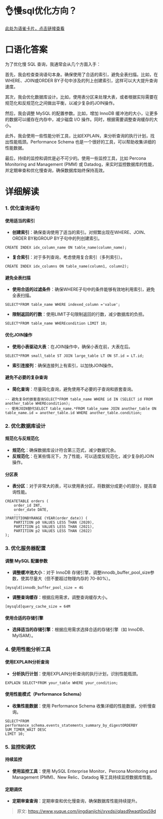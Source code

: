 # 👌慢sql优化方向？

[此处为语雀卡片，点击链接查看](https://www.yuque.com/jingdianjichi/xyxdsi/qlasd9waqt0qs59d#mjsIo)

# 口语化答案
为了优化慢 SQL 查询，我通常会从几个方面入手：

首先，我会检查查询语句本身。确保使用了合适的索引，避免全表扫描。比如，在WHERE、JOIN或ORDER BY子句中涉及的列上创建索引，这样可以大大提升查询速度。

其次，我会优化数据库设计。比如，使用表分区来处理大表，或者根据实际需要在规范化和反规范化之间做出平衡，以减少复杂的JOIN操作。

然后，我会调整 MySQL 的配置参数。比如，增加 InnoDB 缓冲池的大小，让更多的数据可以缓存在内存中，减少磁盘 I/O 操作。同时，根据需要调整查询缓存的大小。

此外，我会使用一些性能分析工具，比如EXPLAIN，来分析查询的执行计划，找出性能瓶颈。Performance Schema 也是一个很好的工具，可以帮助收集详细的性能数据。

最后，持续的监控和调优是必不可少的。使用一些监控工具，比如 Percona Monitoring and Management (PMM) 或 Datadog，来实时监控数据库的性能，并定期审查和优化慢查询，确保数据库始终保持高效。

# 详细解读
### 1. 优化查询语句
#### 使用适当的索引
+ **创建索引**：确保查询使用了适当的索引。对频繁出现在WHERE、JOIN、ORDER BY和GROUP BY子句中的列创建索引。

```plain
CREATE INDEX idx_column_name ON table_name(column_name);
```

+ **复合索引**：对于多列查询，考虑使用复合索引（多列索引）。

```plain
CREATE INDEX idx_columns ON table_name(column1, column2);
```

#### 避免全表扫描
+ **使用合适的过滤条件**：确保WHERE子句中的条件能够有效地利用索引，避免全表扫描。

```plain
SELECT*FROM table_name WHERE indexed_column ='value';
```

+ **限制返回的行数**：使用LIMIT子句限制返回的行数，减少数据库的负担。

```plain
SELECT*FROM table_name WHEREcondition LIMIT 10;
```

#### 优化JOIN操作
+ **使用小表驱动大表**：在JOIN操作中，确保小表在前，大表在后。

```plain
SELECT*FROM small_table ST JOIN large_table LT ON ST.id = LT.id;
```

+ **索引连接列**：确保连接列上有索引，以加快JOIN操作。

#### 避免不必要的复杂查询
+ **简化查询**：尽量简化查询，避免使用不必要的子查询和嵌套查询。

```plain
-- 避免复杂的嵌套查询SELECT*FROM table_name WHERE id IN (SELECT id FROM another_table WHEREcondition);
-- 使用JOIN替代SELECT table_name.*FROM table_name JOIN another_table ON table_name.id = another_table.id WHERE another_table.condition;
```

### 2. 优化数据库设计
#### 规范化与反规范化
+ **规范化**：确保数据库设计符合第三范式，减少数据冗余。
+ **反规范化**：在某些情况下，为了性能，可以适度反规范化，减少复杂的JOIN操作。

#### 分区表
+ **表分区**：对于非常大的表，可以使用表分区，将数据分成更小的部分，提高查询性能。

```plain
CREATETABLE orders (
    order_id INT,
    order_date DATE,
    ...
)PARTITIONBYRANGE (YEAR(order_date)) (
    PARTITION p0 VALUES LESS THAN (2020),
    PARTITION p1 VALUES LESS THAN (2021),
    PARTITION p2 VALUES LESS THAN (2022)
);
```

### 3. 优化服务器配置
#### 调整 MySQL 配置参数
+ **调整缓冲池大小**：对于 InnoDB 存储引擎，调整innodb_buffer_pool_size参数，使其尽量大（但不要超过物理内存的 70-80%）。

```plain
[mysqld]innodb_buffer_pool_size = 4G
```

+ **调整查询缓存**：根据应用需求，调整查询缓存大小。

```plain
[mysqld]query_cache_size = 64M
```

#### 使用合适的存储引擎
+ **选择适当的存储引擎**：根据应用需求选择合适的存储引擎（如 InnoDB、MyISAM）。

### 4. 使用性能分析工具
#### 使用EXPLAIN分析查询
+ **分析执行计划**：使用EXPLAIN分析查询的执行计划，识别性能瓶颈。

```plain
EXPLAIN SELECT*FROM your_table WHERE your_condition;
```

#### 使用性能模式（Performance Schema）
+ **收集性能数据**：使用 Performance Schema 收集详细的性能数据，分析慢查询。

```plain
SELECT*FROM performance_schema.events_statements_summary_by_digestORDERBY SUM_TIMER_WAIT DESC
LIMIT 10;
```

### 5. 监控和调优
#### 持续监控
+ **使用监控工具**：使用 MySQL Enterprise Monitor、Percona Monitoring and Management (PMM)、New Relic、Datadog 等工具持续监控数据库性能。

#### 定期调优
+ **定期审查查询**：定期审查和优化慢查询，确保数据库性能持续提升。



> 原文: <https://www.yuque.com/jingdianjichi/xyxdsi/qlasd9waqt0qs59d>